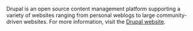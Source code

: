 Drupal is an open source content management platform supporting a variety of
websites ranging from personal weblogs to large community-driven websites. For
more information, visit the [Drupal website](drupal.org).


